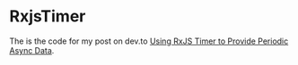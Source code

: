 # RxjsTimer

The is the code for my post on dev.to [Using RxJS Timer to Provide Periodic Async Data](https://dev.to/jcamilom/using-rxjs-timer-to-provide-periodic-async-data-43di).
